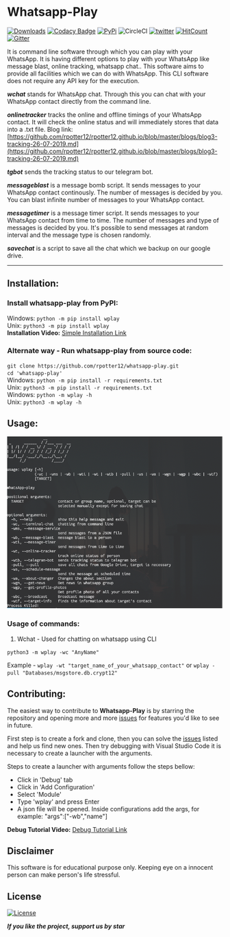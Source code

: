 # Whatsapp-Play

[![Downloads](https://pepy.tech/badge/wplay)](https://pepy.tech/project/wplay)
[![Codacy Badge](https://api.codacy.com/project/badge/Grade/749acf4cad424fbeb96a412963aa83ea)](https://app.codacy.com/app/rpotter12/whatsapp-play?utm_source=github.com&utm_medium=referral&utm_content=rpotter12/whatsapp-play&utm_campaign=Badge_Grade_Settings)
[![PyPi](https://img.shields.io/badge/pypi-v5.0.2-blue)](https://pypi.org/project/wplay/)
![CircleCI](https://circleci.com/gh/rpotter12/whatsapp-play/tree/master.svg?style=svg&circle-token=2b67dd21e60a01fdd36a670629574479aeb2f5c4)
[![twitter](https://img.shields.io/twitter/url/https/github.com/rpotter12/whatsapp-play.svg?style=social)](https://twitter.com/rpotter121998)
[![HitCount](http://hits.dwyl.io/rpotter12/whatsapp-play.svg)](http://hits.dwyl.io/rpotter12/whatsapp-play)
[![Gitter](https://badges.gitter.im/whatsapp-play/community.svg)](https://gitter.im/whatsapp-play/community?utm_source=badge&utm_medium=badge&utm_campaign=pr-badge)

It is command line software through which you can play with your WhatsApp. It is having different options to play with your WhatsApp like message blast, online tracking, whatsapp chat.. This software aims to provide all facilities which we can do with WhatsApp. This CLI software does not require any API key for the execution.

***wchat*** stands for WhatsApp chat. Through this you can chat with your WhatsApp contact directly from the command line.

***onlinetracker*** tracks the online and offline timings of your WhatsApp contact. It will check the online status and will immediately stores that data into a .txt file. Blog link: [https://github.com/rpotter12/rpotter12.github.io/blob/master/blogs/blog3-tracking-26-07-2019.md](https://github.com/rpotter12/rpotter12.github.io/blob/master/blogs/blog3-tracking-26-07-2019.md)

***tgbot*** sends the tracking status to our telegram bot.

***messageblast*** is a message bomb script. It sends messages to your WhatsApp contact continously. The number of messages is decided by you. You can blast infinite number of messages to your WhatsApp contact.

***messagetimer*** is a message timer script. It sends messages to your WhatsApp contact from time to time. The number of messages and type of messages is decided by you. It's possible to send messages at random interval and the message type is chosen randomly.

***savechat*** is a script to save all the chat which we backup on our google drive.

---

## Installation:

### Install whatsapp-play from PyPI: <br />
Windows: `python -m pip install wplay` <br />
Unix: `python3 -m pip install wplay` <br />
**Installation Video:** [Simple Installation Link](https://youtu.be/HS6ksu6rCxQ)

### Alternate way - Run whatsapp-play from source code: <br />
`git clone https://github.com/rpotter12/whatsapp-play.git` <br />
`cd 'whatsapp-play'` <br />
Windows: `python -m pip install -r requirements.txt` <br />
Unix: `python3 -m pip install -r requirements.txt` <br />
Windows: `python -m wplay -h` <br />
Unix: `python3 -m wplay -h` <br />

## Usage:

<img src="/images/usage.png"><br>
### Usage of commands:

1. Wchat - Used for chatting on whatsapp using CLI
```shell
python3 -m wplay -wc "AnyName"
```

Example - `wplay -wt "target_name_of_your_whatsapp_contact"` or `wplay -pull "Databases/msgstore.db.crypt12"`

## Contributing:

The easiest way to contribute to **Whatsapp-Play** is by starring the repository and opening more and more [issues](https://github.com/rpotter12/whatsapp-play/issues) for features you'd like to see in future. <br />

First step is to create a fork and clone, then you can solve the [issues](https://github.com/rpotter12/whatsapp-play/issues) listed and help us find new ones. Then try debugging with Visual Studio Code it is necessary to create a launcher with the arguments. <br />

Steps to create a launcher with arguments follow the steps bellow: <br />
- Click in 'Debug' tab
- Click in 'Add Configuration'
- Select 'Module'
- Type 'wplay' and press Enter
- A json file will be opened. Inside configurations add the args, for example: "args":["-wb","name"] 

**Debug Tutorial Video:** [Debug Tutorial Link](https://youtu.be/NyJgUGvyWnY)

## Disclaimer
This software is for educational purpose only. Keeping eye on a innocent person can make person's life stressful.

## License
[![License](https://img.shields.io/github/license/rpotter12/whatsapp-play.svg)](https://github.com/rpotter12/whatsapp-play/blob/master/README.md)

***If you like the project, support us by star***
